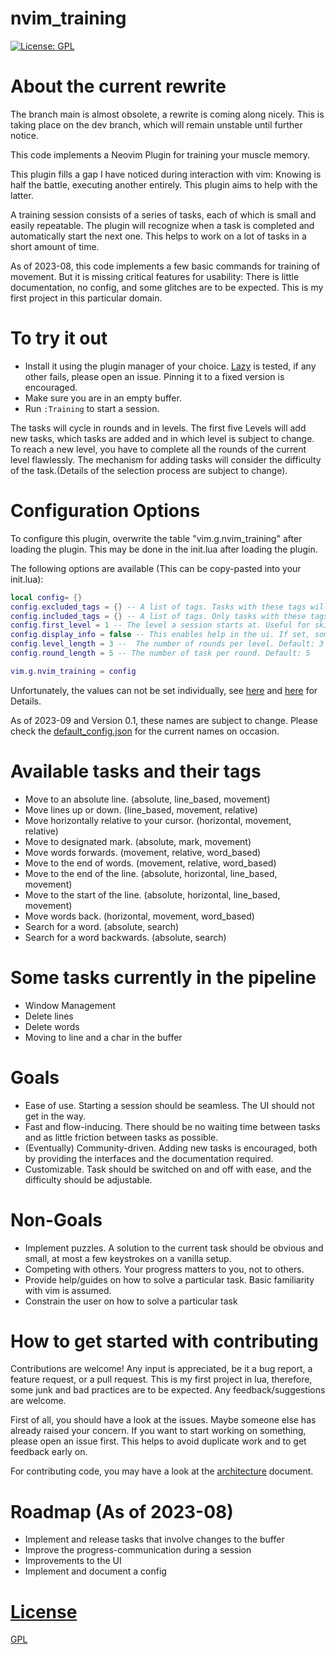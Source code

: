 # nvim_training

[![License: GPL](https://img.shields.io/badge/License-GPL-brightgreen.svg)](https://opensource.org/license/gpl-3-0/)


# About the current rewrite
The branch main is almost obsolete, a rewrite is coming along nicely.
This is taking place on the dev branch, which will remain unstable until 
further notice.

This code implements a Neovim Plugin for training your muscle memory.

This plugin fills a gap I have noticed during interaction with vim:
Knowing is half the battle, executing another entirely.
This plugin aims to help with the latter.

A training session consists of a series of tasks, each of which is small and easily repeatable.
The plugin will recognize when a task is completed and automatically start the next one.
This helps to work on a lot of tasks in a short amount of time.

As of 2023-08, this code implements a few basic commands for training of movement.
But it is missing critical features for usability: There is little documentation, no config, 
and some glitches are to be expected. This is my first project in this particular domain.

# To try it out

- Install it using the plugin manager of your choice. [Lazy](https://github.com/folke/lazy.nvim) is tested, if any other fails, please open an issue. Pinning it to a fixed version is encouraged.
- Make sure you are in an empty buffer.
- Run `:Training` to start a session.

The tasks will cycle in rounds and in levels. The first five Levels will add new tasks, 
which tasks are added and in which level is subject to change.
To reach a new level, you have to complete all the rounds of the current level
flawlessly. The mechanism for adding tasks will consider the difficulty of the task.(Details 
of the selection process are subject to change).

# Configuration Options
To configure this plugin, overwrite the table "vim.g.nvim_training" after loading the plugin. 
This may be done in the init.lua after loading the plugin.

The following options are available (This can be copy-pasted into your init.lua):
```lua
local config= {}
config.excluded_tags = {} -- A list of tags. Tasks with these tags will not be included in the session. Default: empty list
config.included_tags = {} -- A list of tags. Only tasks with these tags will be included in the session(If not set, all tags will be included). Default: empty list
config.first_level = 1 -- The level a session starts at. Useful for skipping the early easy tasks.  Default: 1
config.display_info = false -- This enables help in the ui. If set, some tasks will provide a hint on how to do them. Default: false
config.level_length = 3 --  The number of rounds per level. Default: 3
config.round_length = 5 -- The number of task per round. Default: 5

vim.g.nvim_training = config
```

Unfortunately, the values can not be set individually,
see [here](https://neovim.io/doc/user/lua-guide.html#lua-guide-variables)
and [here](https://github.com/neovim/neovim/issues/12544) for Details.

As of 2023-09 and Version 0.1, these names are subject to change. Please check the [default_config.json](plugin/default_config.json) for the current names 
on occasion. 

# Available tasks and their tags
- Move to an absolute line. (absolute, line_based, movement)
- Move lines up or down. (line_based, movement, relative)
- Move horizontally relative to your cursor. (horizontal, movement, relative)
- Move to designated mark. (absolute, mark, movement)
- Move words forwards. (movement, relative, word_based)
- Move to the end of words. (movement, relative, word_based)
- Move to the end of the line. (absolute, horizontal, line_based, movement)
- Move to the start of the line. (absolute, horizontal, line_based, movement)
- Move words back. (horizontal, movement, word_based)
- Search for a word. (absolute, search)
- Search for a word backwards. (absolute, search)


# Some tasks currently in the pipeline 
- Window Management
- Delete lines 
- Delete words 
- Moving to line and a char in the buffer

# Goals 
- Ease of use. Starting a session should be seamless. The UI should not get in the way.
- Fast and flow-inducing. There should be no waiting time between tasks and as little friction between tasks as possible.
- (Eventually) Community-driven. Adding new tasks is encouraged, both by providing the interfaces and the documentation required.
- Customizable. Task should be switched on and off with ease, and the difficulty should be adjustable.

# Non-Goals
- Implement puzzles. A solution to the current task should be obvious and small, at most a few keystrokes on a vanilla setup.
- Competing with others. Your progress matters to you, not to others. 
- Provide help/guides on how to solve a particular task. Basic familiarity with vim is assumed.
- Constrain the user on how to solve a particular task


# How to get started with contributing
Contributions are welcome! Any input is appreciated, be it a bug report, a feature request, or a pull request.
This is my first project in lua, therefore, some junk and bad practices are to be expected. Any feedback/suggestions
are welcome. 

First of all, you should have a look at the issues. Maybe someone else has already raised your concern.
If you want to start working on something, please open an issue first. This helps to avoid duplicate work and to get feedback early on.

For contributing code, you may have a look at the [architecture](docs/architecture.md) document. 

# Roadmap (As of 2023-08)
- Implement and release tasks that involve changes to the buffer
- Improve the progress-communication during a session
- Improvements to the UI
- Implement and document a config


# [License](/LICENSE)
[GPL](LICENSE)
